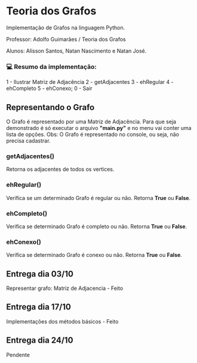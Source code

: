# Teoria dos Grafos
<p>Implementação de Grafos na linguagem Python.</p>
<p>Professor: Adolfo Guimarães / Teoria dos Grafos</p>
<p>Alunos: Alisson Santos, Natan Nascimento e Natan José.</p>

### 💻 Resumo da implementação:

1 - Ilustrar Matriz de Adjacência
2 - getAdjacentes
3 - ehRegular
4 - ehCompleto
5 - ehConexo;
0 - Sair

## Representando o Grafo
O Grafo é representado por uma Matriz de Adjacência. Para que seja demonstrado é só executar o arquivo **"main.py"** e no menu vai conter uma lista de opções.
Obs: O Grafo é representado no console, ou seja, não precisa cadastrar.

### getAdjacentes()
Retorna os adjacentes de todos os vertices.

### ehRegular()
Verifica se um determinado Grafo é regular ou não. Retorna **True** ou **False**.

### ehCompleto()
Verifica se determinado Grafo é completo ou não. Retorna **True** ou **False**.

### ehConexo()
Verifica se determinado Grafo é conexo ou não. Retorna **True** ou **False**.

## Entrega dia 03/10
<p>Representar grafo: Matriz de Adjacencia - Feito</p>

## Entrega dia 17/10
<p>Implementações dos métodos básicos - Feito</p>

## Entrega dia 24/10
<p>Pendente</p>
